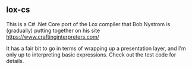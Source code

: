 ## lox-cs

This is a C# .Net Core port of the Lox compiler that Bob Nystrom is (gradually) putting together on his site https://www.craftinginterpreters.com/

It has a fair bit to go in terms of wrapping up a presentation layer, and I'm only up to interpreting basic expressions. Check out the test code for details.

